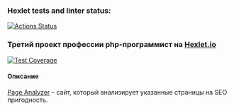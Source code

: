 ### Hexlet tests and linter status:
[![Actions Status](https://github.com/ikijime/php-project-lvl3/workflows/hexlet-check/badge.svg)](https://github.com/ikijime/php-project-lvl3/actions)

### Третий проект профессии php-программист на [Hexlet.io](https://ru.hexlet.io/)
[![Test Coverage](https://api.codeclimate.com/v1/badges/07b8bc769f00c370e63e/test_coverage)](https://codeclimate.com/github/ikijime/php-project-lvl3/test_coverage)

#### Описание
[Page Analyzer](https://php-page-analyzer.herokuapp.com) – сайт, который анализирует указанные страницы на SEO пригодность.

